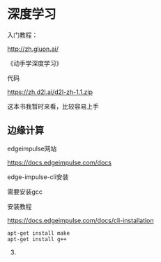 # 深度学习

入门教程：

http://zh.gluon.ai/

《动手学深度学习》

代码

https://zh.d2l.ai/d2l-zh-1.1.zip

这本书我暂时来看，比较容易上手





## 边缘计算

edgeimpulse网站

https://docs.edgeimpulse.com/docs

edge-impulse-cli安装

需要安装gcc

安装教程

https://docs.edgeimpulse.com/docs/cli-installation



```
apt-get install make
apt-get install g++

```







3. 

